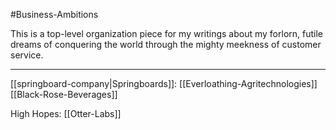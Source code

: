 #Business-Ambitions

This is a top-level organization piece for my writings about my forlorn, futile dreams of conquering the world through the mighty meekness of customer service.

---
[[springboard-company|Springboards]]:
[[Everloathing-Agritechnologies]]
[[Black-Rose-Beverages]]

High Hopes:
[[Otter-Labs]]